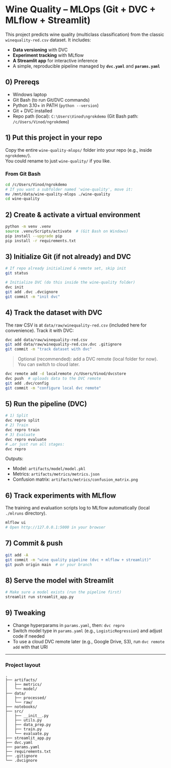 # Wine Quality – MLOps (Git + DVC + MLflow + Streamlit)

This project predicts wine quality (multiclass classification) from the classic `winequality-red.csv` dataset.
It includes:
- **Data versioning** with DVC
- **Experiment tracking** with MLflow
- **A Streamlit app** for interactive inference
- A simple, reproducible pipeline managed by **`dvc.yaml`** and **`params.yaml`**

## 0) Prereqs
- Windows laptop
- Git Bash (to run Git/DVC commands)
- Python 3.10+ in PATH (`python --version`)
- Git + DVC installed
- Repo path (local): `C:\Users\Vinod\ngrokdemo` (Git Bash path: `/c/Users/Vinod/ngrokdemo`)

## 1) Put this project in your repo
Copy the entire `wine-quality-mlops/` folder into your repo (e.g., inside `ngrokdemo/`).  
You could rename to just `wine-quality/` if you like.

### From Git Bash
```bash
cd /c/Users/Vinod/ngrokdemo
# If you want a subfolder named 'wine-quality', move it:
mv /mnt/data/wine-quality-mlops ./wine-quality
cd wine-quality
```

## 2) Create & activate a virtual environment
```bash
python -m venv .venv
source .venv/Scripts/activate  # (Git Bash on Windows)
pip install --upgrade pip
pip install -r requirements.txt
```

## 3) Initialize Git (if not already) and DVC
```bash
# If repo already initialized & remote set, skip init
git status

# Initialize DVC (do this inside the wine-quality folder)
dvc init
git add .dvc .dvcignore
git commit -m "init dvc"
```

## 4) Track the dataset with DVC
The raw CSV is at `data/raw/winequality-red.csv` (included here for convenience). Track it with DVC:
```bash
dvc add data/raw/winequality-red.csv
git add data/raw/winequality-red.csv.dvc .gitignore
git commit -m "track dataset with dvc"
```

> Optional (recommended): add a DVC remote (local folder for now). You can switch to cloud later.
```bash
dvc remote add -d localremote /c/Users/Vinod/dvcstore
dvc push  # uploads data to the DVC remote
git add .dvc/config
git commit -m "configure local dvc remote"
```

## 5) Run the pipeline (DVC)
```bash
# 1) Split
dvc repro split
# 2) Train
dvc repro train
# 3) Evaluate
dvc repro evaluate
# …or just run all stages:
dvc repro
```

Outputs:
- Model: `artifacts/model/model.pkl`
- Metrics: `artifacts/metrics/metrics.json`
- Confusion matrix: `artifacts/metrics/confusion_matrix.png`

## 6) Track experiments with MLflow
The training and evaluation scripts log to MLflow automatically (local `./mlruns` directory).
```bash
mlflow ui
# Open http://127.0.0.1:5000 in your browser
```

## 7) Commit & push
```bash
git add -A
git commit -m "wine quality pipeline (dvc + mlflow + streamlit)"
git push origin main  # or your branch
```

## 8) Serve the model with Streamlit
```bash
# Make sure a model exists (run the pipeline first)
streamlit run streamlit_app.py
```

## 9) Tweaking
- Change hyperparams in `params.yaml`, then: `dvc repro`
- Switch model type in `params.yaml` (e.g., `LogisticRegression`) and adjust code if needed
- To use a cloud DVC remote later (e.g., Google Drive, S3), run `dvc remote add` with that URI

---
### Project layout
```text
.
├── artifacts/
│   ├── metrics/
│   └── model/
├── data/
│   ├── processed/
│   └── raw/
├── notebooks/
├── src/
│   ├── __init__.py
│   ├── utils.py
│   ├── data_prep.py
│   ├── train.py
│   └── evaluate.py
├── streamlit_app.py
├── dvc.yaml
├── params.yaml
├── requirements.txt
├── .gitignore
└── .dvcignore
```